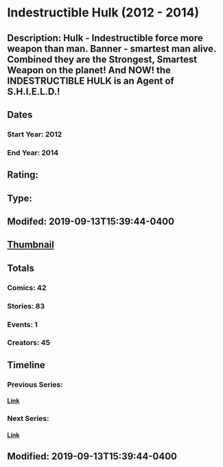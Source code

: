 # Indestructible Hulk (2012 - 2014)
## Description: Hulk - Indestructible force more weapon than man. Banner - smartest man alive. Combined they are the Strongest, Smartest Weapon on the planet! And NOW! the INDESTRUCTIBLE HULK is an Agent of S.H.I.E.L.D.!
## Dates
### Start Year: 2012
### End Year: 2014
## Rating: 
## Type: 
## Modifed: 2019-09-13T15:39:44-0400
## [Thumbnail](http://i.annihil.us/u/prod/marvel/i/mg/c/10/50febd76d20e2.jpg)
## Totals
### Comics: 42
### Stories: 83
### Events: 1
### Creators: 45
## Timeline
### Previous Series: 
#### [Link]()
### Next Series: 
#### [Link]()
## Modified: 2019-09-13T15:39:44-0400